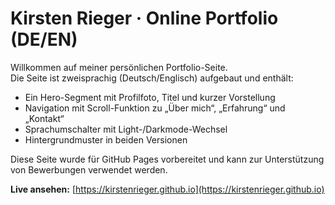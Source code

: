 
# Kirsten Rieger · Online Portfolio (DE/EN)

Willkommen auf meiner persönlichen Portfolio-Seite.  
Die Seite ist zweisprachig (Deutsch/Englisch) aufgebaut und enthält:

- Ein Hero-Segment mit Profilfoto, Titel und kurzer Vorstellung
- Navigation mit Scroll-Funktion zu „Über mich“, „Erfahrung“ und „Kontakt“
- Sprachumschalter mit Light-/Darkmode-Wechsel
- Hintergrundmuster in beiden Versionen

Diese Seite wurde für GitHub Pages vorbereitet und kann zur Unterstützung von Bewerbungen verwendet werden.

**Live ansehen:** [https://kirstenrieger.github.io](https://kirstenrieger.github.io)
